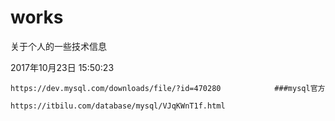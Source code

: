 # works
关于个人的一些技术信息

2017年10月23日 15:50:23
~~~~~~~~~~~~~~~~~~~~~~~~~~~~~~~~~~~~~~~~~~~~~~~~~~~~~~~~~~~~~~~~
https://dev.mysql.com/downloads/file/?id=470280            ###mysql官方

https://itbilu.com/database/mysql/VJqKWnT1f.html
